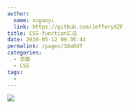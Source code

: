 ```yaml
---
author: 
  name: xugaoyi
  link: https://github.com/JefferyXZF
title: CSS-function汇总
date: 2020-05-12 09:36:44
permalink: /pages/3da0d7
categories: 
  - 页面
  - CSS
tags: 
  - 
---
```

![](https://cdn.jsdelivr.net/gh/xugaoyi/image_store/blog/20200512161232.jpg)